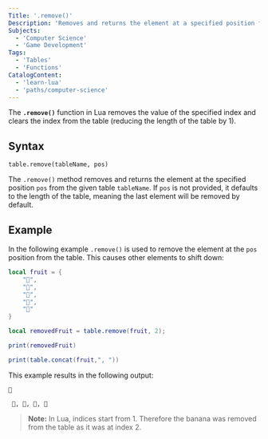 ```yaml
---
Title: '.remove()'
Description: 'Removes and returns the element at a specified position from a table (array).'
Subjects:
  - 'Computer Science'
  - 'Game Development'
Tags:
  - 'Tables'
  - 'Functions'
CatalogContent:
  - 'learn-lua'
  - 'paths/computer-science'
---
```


The **`.remove()`** function in Lua removes the value of the specified index and clears the index from the table (reducing the length of the table by 1).

## Syntax

```pseudo
table.remove(tableName, pos)
```

The `.remove()` method removes and returns the element at the specified position `pos` from the given table `tableName`. If `pos` is not provided, it defaults to the length of the table, meaning the last element will be removed by default.

## Example

In the following example `.remove()` is used to remove the element at the `pos` position from the table. This causes other elements to shift down:

```lua
local fruit = {
    "🍎",
    "🍌",
    "🍇",
    "🍓",
    "🍉"
}

local removedFruit = table.remove(fruit, 2);

print(removedFruit)

print(table.concat(fruit,", "))
```

This example results in the following output:

```shell
🍌

 🍎, 🍇, 🍓, 🍉
```

> **Note:** In Lua, indices start from 1. Therefore the banana was removed from the table as it was at index 2.
